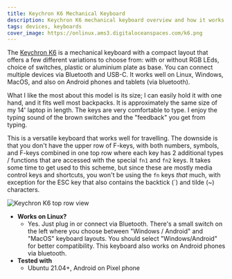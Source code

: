 ```yaml
---
title: Keychron K6 Mechanical Keyboard
description: Keychron K6 mechanical keyboard overview and how it works on Linux
tags: devices, keyboards
cover_image: https://onlinux.ams3.digitaloceanspaces.com/k6.png
---
```


The [Keychron K6](https://amzn.to/3uDWVu2) is a mechanical keyboard with a compact layout that offers a few different variations to choose from: with or without RGB LEds, choice of switches, plastic or aluminium plate as base. You can connect multiple devices via Bluetooth and USB-C. It works well on Linux, Windows, MacOS, and also on Android phones and tablets (via bluetooth). 

What I like the most about this model is its size; I can easily hold it with one hand, and it fits well most backpacks. It is approximately the same size of my 14' laptop in length. The keys are very comfortable to type. I enjoy the typing sound of the brown switches and the "feedback" you get from typing.

This is a versatile keyboard that works well for travelling. The downside is that you don't have the upper row of F-keys, with both numbers, symbols, and F-keys combined in one top row where each key has 2 additional types / functions that are accessed with the special `fn1` and `fn2` keys. It takes some time to get used to this scheme, but since these are mostly media control keys and shortcuts, you won't be using the `fn` keys _that_ much, with exception for the ESC key that also contains the backtick (`) and tilde (~) characters.

![Keychron K6 top row view](https://onlinux.ams3.digitaloceanspaces.com/k6_toprow.jpg)

- **Works on Linux?**
  - Yes. Just plug in or connect via Bluetooth. There's a small switch on the left where you choose between "Windows / Android" and "MacOS" keyboard layouts. You should select "Windows/Android" for better compatibility. This keyboard also works on Android phones via bluetooth.
- **Tested with**
  - Ubuntu 21.04+, Android on Pixel phone
